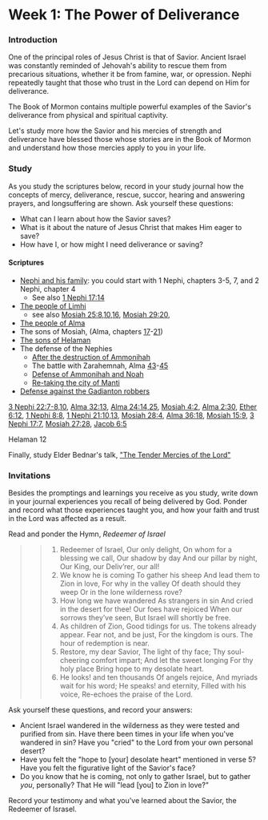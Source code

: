 # Week 1: The Power of Deliverance

### Introduction 

One of the principal roles of Jesus Christ is that of Savior. Ancient Israel was constantly reminded of Jehovah's ability to rescue them from precarious situations, whether it be from famine, war, or opression. Nephi repeatedly taught that those who trust in the Lord can depend on Him for deliverance.

The Book of Mormon contains multiple powerful examples of the Savior's deliverance from physical and spiritual captivity.

Let's study more how the Savior and his mercies of strength and deliverance have blessed those whose stories are in the Book of Mormon and understand how those mercies apply to you in your life.

### Study

As you study the scriptures below, record in your study journal how the concepts of mercy, deliverance, rescue, succor, hearing and answering prayers, and longsuffering are shown. Ask yourself these questions:

* What can I learn about how the Savior saves?
* What is it about the nature of Jesus Christ that makes Him eager to save?
* How have I, or how might I need deliverance or saving?

#### Scriptures

* [Nephi and his family](https://www.lds.org/scriptures/bofm/1-ne/): you could start with 1 Nephi, chapters 3-5, 7, and 2 Nephi, chapter 4
  * See also [1 Nephi 17:14](https://www.lds.org/scriptures/bofm/1-ne/17.14)
* [The people of Limhi](https://www.lds.org/scriptures/mosiah/21)
   * see also [Mosiah 25:8,10,16](https://www.lds.org/scriptures/bofm/mosiah/25.8,10,16), [Mosiah 29:20](https://www.lds.org/scriptures/mosiah/29.20),
* [The people of Alma](https://www.lds.org/scriptures/bofm/mosiah/24)
* The sons of Mosiah, (Alma, chapters [17](https://www.lds.org/scriptures/bofm/alma/17)-[21](https://www.lds.org/scriptures/bofm/alma/21))
* [The sons of Helaman](https://www.lds.org/scriptures/bofm/alma/56)
* The defense of the Nephies
  * [After the destruction of Ammonihah](https://www.lds.org/scriptures/bofm/alma/16)
  * The battle with Zarahemnah, Alma [43](https://www.lds.org/scriptures/bofm/alma/43)-[45](https://www.lds.org/scriptures/bofm/alma/45)
  * [Defense of Ammonihah and Noah](https://www.lds.org/scriptures/bofm/alma/49)
  * [Re-taking the city of Manti](https://www.lds.org/scriptures/alma/58)
* [Defense against the Gadianton robbers](https://www.lds.org/scriptures/bofm/3-ne/4)

[3 Nephi 22:7-8,10](https://www.lds.org/scriptures/bofm/3-ne/22.8,10), [Alma 32:13](https://www.lds.org/scriptures/bofm/alma/32.13), [Alma 24:14,25](https://www.lds.org/scriptures/bofm/alma/24.14,25), [Mosiah 4:2](https://www.lds.org/scriptures/bofm/mosiah/4.2), [Alma 2:30](https://www.lds.org/scriptures/bofm/alma/2.30), [Ether 6:12](https://www.lds.org/scriptures/bofm/ether/6.12), [1 Nephi 8:8](https://www.lds.org/scriptures/bofm/1-ne/8.8), 
[1 Nephi 21:10,13](https://www.lds.org/scriptures/bofm/1-ne/21.10,13), [Mosiah 28:4](https://www.lds.org/scriptures/bofm/mosiah/28.4), [Alma 36:18](https://www.lds.org/scriptures/bofm/alma/36.18), [Mosiah 15:9](https://www.lds.org/scriptures/bofm/mosiah/15.9), [3 Nephi 17:7](https://www.lds.org/scriptures/bofm/3-ne/17.7), [Mosiah 27:28](https://www.lds.org/scriptures/bofm/mosiah/27.28), [Jacob 6:5](https://www.lds.org/scriptures/bofm/jacob/6.5)

Helaman 12

Finally, study Elder Bednar's talk, ["The Tender Mercies of the Lord"](https://www.lds.org/general-conference/2005/04/the-tender-mercies-of-the-lord?lang=eng)

### Invitations

Besides the promptings and learnings you receive as you study, write down in your journal experiences you recall of being delivered by God. Ponder and record what those experiences taught you, and how your faith and trust in the Lord was affected as a result.

Read and ponder the Hymn, _Redeemer of Israel_

> > 1. Redeemer of Israel,
> > Our only delight,
> > On whom for a blessing we call,
> > Our shadow by day
> > And our pillar by night,
> > Our King, our Deliv’rer, our all!
> > 2. We know he is coming
> > To gather his sheep
> > And lead them to Zion in love,
> > For why in the valley
> > Of death should they weep
> > Or in the lone wilderness rove?
> > 3. How long we have wandered
> > As strangers in sin
> > And cried in the desert for thee!
> > Our foes have rejoiced
> > When our sorrows they’ve seen,
> > But Israel will shortly be free.
> > 4. As children of Zion,
> > Good tidings for us.
> > The tokens already appear.
> > Fear not, and be just,
> > For the kingdom is ours.
> > The hour of redemption is near.
> > 5. Restore, my dear Savior,
> > The light of thy face;
> > Thy soul-cheering comfort impart;
> > And let the sweet longing
> > For thy holy place
> > Bring hope to my desolate heart.
> > 6. He looks! and ten thousands
> > Of angels rejoice,
> > And myriads wait for his word;
> > He speaks! and eternity,
> > Filled with his voice,
> > Re-echoes the praise of the Lord.

Ask yourself these questions, and record your answers:
* Ancient Israel wandered in the wilderness as they were tested and purified from sin. Have there been times in your life when you've wandered in sin? Have you "cried" to the Lord from your own personal desert?
* Have you felt the "hope to [your] desolate heart" mentioned in verse 5? Have you felt the figurative light of the Savior's face?
* Do you know that he is coming, not only to gather Israel, but to gather _you_, personally? That He will "lead [you] to Zion in love?"

Record your testimony and what you've learned about the Savior, the Redeemer of Israsel.
